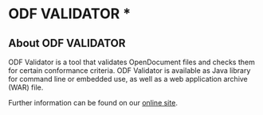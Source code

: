 #  ODF VALIDATOR                                                           *

## About ODF VALIDATOR

ODF Validator is a tool that validates OpenDocument files and checks them for certain conformance criteria.
ODF Validator is available as Java library for command line or embedded use, as well as a web application archive (WAR) file. 

Further information can be found on our [online site](https://tdf.github.io/odftoolkit/docs/conformance/ODFValidator.html).
